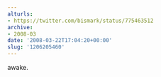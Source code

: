 ```yaml
---
alturls:
- https://twitter.com/bismark/status/775463512
archive:
- 2008-03
date: '2008-03-22T17:04:20+00:00'
slug: '1206205460'
---
```


awake.

